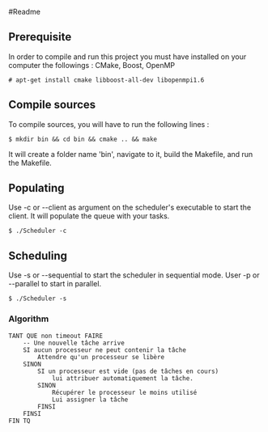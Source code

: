 #Readme 

## Prerequisite

In order to compile and run this project you must have installed on your computer the followings : CMake, Boost, OpenMP

    # apt-get install cmake libboost-all-dev libopenmpi1.6

## Compile sources

To compile sources, you will have to run the following lines :

    $ mkdir bin && cd bin && cmake .. && make
    
It will create a folder name 'bin', navigate to it, build the Makefile, and run the Makefile.

## Populating 

Use -c or --client as argument on the scheduler's executable to start the client. It will populate the queue with your tasks.

    $ ./Scheduler -c

## Scheduling

Use -s or --sequential to start the scheduler in sequential mode. User -p or --parallel to start in parallel.

    $ ./Scheduler -s

### Algorithm

    TANT QUE non timeout FAIRE
        -- Une nouvelle tâche arrive
        SI aucun processeur ne peut contenir la tâche
            Attendre qu'un processeur se libère
        SINON
            SI un processeur est vide (pas de tâches en cours)
                lui attribuer automatiquement la tâche.
            SINON
                Récupérer le processeur le moins utilisé
                Lui assigner la tâche
            FINSI
        FINSI
    FIN TQ
